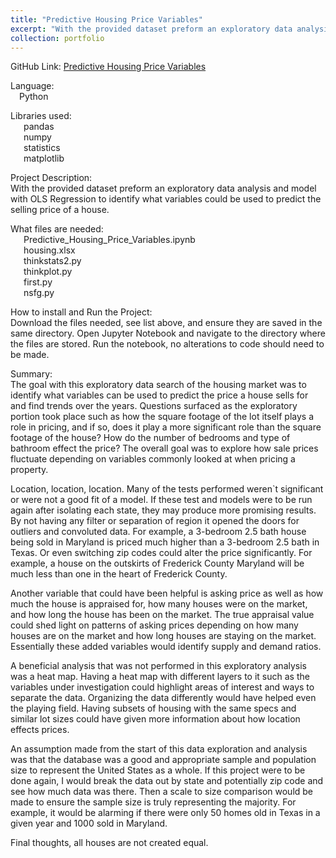 ```yaml
---
title: "Predictive Housing Price Variables"
excerpt: "With the provided dataset preform an exploratory data analysis and model with OLS Regression to identify what variables could be used to predict the selling price of a house."
collection: portfolio
---
```


GitHub Link: [Predictive Housing Price Variables](https://github.com/laurenthompson4477/laurenthompson4477.github.io/tree/main/Housing_Price_Predictive)

Language: <br>
&ensp;&ensp;Python

Libraries used:<br>
	&ensp;&ensp;&ensp;pandas<br>
	&ensp;&ensp;&ensp;numpy<br>
	&ensp;&ensp;&ensp;statistics<br>
	&ensp;&ensp;&ensp;matplotlib<br>
 
Project Description: <br>
With the provided dataset preform an exploratory data analysis and model with OLS Regression to identify what variables could be used to predict the selling price of a house.

What files are needed:<br>
&ensp;&ensp;&ensp;Predictive_Housing_Price_Variables.ipynb<br>
&ensp;&ensp;&ensp;housing.xlsx<br>
&ensp;&ensp;&ensp;thinkstats2.py<br>
&ensp;&ensp;&ensp;thinkplot.py<br>
&ensp;&ensp;&ensp;first.py<br>
&ensp;&ensp;&ensp;nsfg.py<br>


How to install and Run the Project:<br>
Download the files needed, see list above, and ensure they are saved in the same directory. Open Jupyter Notebook and navigate to the directory where the files are stored. Run the notebook, no alterations to code should need to be made.

Summary:<br>
The goal with this exploratory data search of the housing market was to identify what variables can be used to predict the price a house sells for and find trends over the years. Questions surfaced as the exploratory portion took place such as how the square footage of the lot itself plays a role in pricing, and if so, does it play a more significant role than the square footage of the house? How do the number of bedrooms and type of bathroom effect the price? The overall goal was to explore how sale prices fluctuate depending on variables commonly looked at when pricing a property.

Location, location, location. Many of the tests performed weren`t significant or were not a good fit of a model. If these test and models were to be run again after isolating each state, they may produce more promising results. By not having any filter or separation of region it opened the doors for outliers and convoluted data. For example, a 3-bedroom 2.5 bath house being sold in Maryland is priced much higher than a 3-bedroom 2.5 bath in Texas. Or even switching zip codes could alter the price significantly. For example, a house on the outskirts of Frederick County Maryland will be much less than one in the heart of Frederick County.

Another variable that could have been helpful is asking price as well as how much the house is appraised for, how many houses were on the market, and how long the house has been on the market. The true appraisal value could shed light on patterns of asking prices depending on how many houses are on the market and how long houses are staying on the market. Essentially these added variables would identify supply and demand ratios.

A beneficial analysis that was not performed in this exploratory analysis was a heat map. Having a heat map with different layers to it such as the variables under investigation could highlight areas of interest and ways to separate the data. Organizing the data differently would have helped even the playing field. Having subsets of housing with the same specs and similar lot sizes could have given more information about how location effects prices.

An assumption made from the start of this data exploration and analysis was that the database was a good and appropriate sample and population size to represent the United States as a whole. If this project were to be done again, I would break the data out by state and potentially zip code and see how much data was there. Then a scale to size comparison would be made to ensure the sample size is truly representing the majority. For example, it would be alarming if there were only 50 homes old in Texas in a given year and 1000 sold in Maryland.

Final thoughts, all houses are not created equal.

